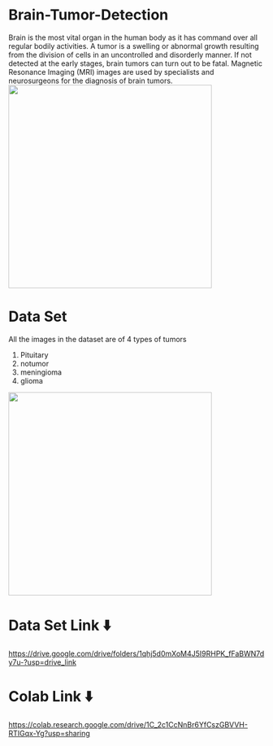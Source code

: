 # Brain-Tumor-Detection
Brain is the most vital organ in the human body as it has command over all regular bodily activities. A tumor is a swelling or abnormal growth resulting from the division of cells in an uncontrolled and disorderly manner. If not detected at the early stages, brain tumors can turn out to be fatal. Magnetic Resonance Imaging (MRI) images are used by specialists and neurosurgeons for the diagnosis of brain tumors.<br> 
<img src="https://github.com/HEMANTHESWARREDDY/Brain-Tumor-Detection/assets/86761812/b2e1cb4f-6cc8-41ff-b48d-a4f6188db6b6" width="400" height="400"/>


# Data Set
All the images in the dataset are of 4 types of tumors<br>
<ol>
  <li>Pituitary</li>
  <li>notumor</li>
  <li>meningioma</li>
  <li>glioma</li>
</ol>
<img src="https://github.com/HEMANTHESWARREDDY/Brain-Tumor-Detection/assets/86761812/fc573761-867f-43a2-bf96-d89ed5113a78" width="400" height="400"/>


# Data Set Link ⬇️
https://drive.google.com/drive/folders/1qhj5d0mXoM4J5I9RHPK_fFaBWN7dy7u-?usp=drive_link

# Colab Link ⬇️
https://colab.research.google.com/drive/1C_2c1CcNnBr6YfCszGBVVH-RTIGqx-Yg?usp=sharing
